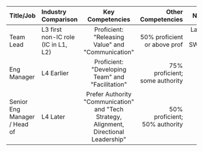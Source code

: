                                                                                                                                                                                                 
| Title/Job                             |  Industry Comparison                          | Key Competencies                                                                                | Other Competencies              |     Notes  |
| ------------------------------------- |:--------------------------------------- |:-----------------------------------------------------------------------------------------------:| -------------------------------:| ----------:|
| Team Lead                             |  L3 first non-IC role (IC in L1, L2)    | Proficient: "Releasing Value"  and "Communication"                                              | 50%  proficient or above prof   |  Lateral to SWDev IV |
| Eng Manager                           |  L4 Earlier                             | Proficient: "Developing Team" and "Facilitation"                                                | 75% proficient; some authority  |  | 
| Senior Eng Manager / Head of          |  L4 Later                               | Prefer Authority "Communication" and "Tech Strategy, Alignment, Directional Leadership"         | 50% proficient; 50% authority   |  | 
                                                                  
